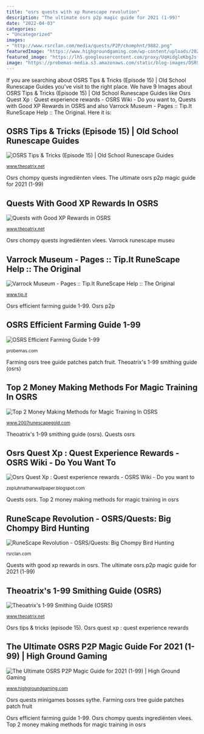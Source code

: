 ```yaml
---
title: "osrs quests with xp Runescape revolution"
description: "The ultimate osrs p2p magic guide for 2021 (1-99)"
date: "2022-04-03"
categories:
- "Uncategorized"
images:
- "http://www.rsrclan.com/media/quests/P2P/chomphnt/9882.png"
featuredImage: "https://www.highgroundgaming.com/wp-content/uploads/2021/03/OSRS-Magic-P2P.jpg"
featured_image: "https://lh5.googleusercontent.com/proxy/UqHidgleKbgJsfqn_u9VNZZPEKQCg0UM4cyYtGsX6ofJc9up7sTELZQ6_16Ny7Eq125lFuSL8Un7MHOqiIjf9J5OiPtDem4xsB7UTf7MAPY99WDfxegu5DlflQN7Tl54bOdnptz3MoqJ=w1200-h630-p-k-no-nu"
image: "https://probemas-media.s3.amazonaws.com/static/blog-images/OSRS_Farming_Guide_Lumbridge_Taverley_Tree_Patch.png"
---
```


If you are searching about OSRS Tips &amp; Tricks (Episode 15) | Old School Runescape Guides you've visit to the right place. We have 9 Images about OSRS Tips &amp; Tricks (Episode 15) | Old School Runescape Guides like Osrs Quest Xp : Quest experience rewards - OSRS Wiki - Do you want to, Quests with Good XP Rewards in OSRS and also Varrock Museum - Pages :: Tip.It RuneScape Help :: The Original. Here it is:

## OSRS Tips &amp; Tricks (Episode 15) | Old School Runescape Guides

![OSRS Tips &amp; Tricks (Episode 15) | Old School Runescape Guides](https://i.ytimg.com/vi/y1bfoTIXIRk/maxresdefault.jpg "The ultimate osrs p2p magic guide for 2021 (1-99)")

<small>www.theoatrix.net</small>

Osrs chompy quests ingrediënten vlees. The ultimate osrs p2p magic guide for 2021 (1-99)

## Quests With Good XP Rewards In OSRS

![Quests with Good XP Rewards in OSRS](https://static.wixstatic.com/media/a27d24_dbc77f8e913b4420af134dd4b10c0bb0~mv2.png/v1/fill/w_758,h_424,al_c/a27d24_dbc77f8e913b4420af134dd4b10c0bb0~mv2.png "Quests osrs")

<small>www.theoatrix.net</small>

Osrs chompy quests ingrediënten vlees. Varrock runescape museu

## Varrock Museum - Pages :: Tip.It RuneScape Help :: The Original

![Varrock Museum - Pages :: Tip.It RuneScape Help :: The Original](http://www.tip.it/runescape/images/misc/varrockmuseum_groundfloormap.png "Osrs chompy quests ingrediënten vlees")

<small>www.tip.it</small>

Osrs efficient farming guide 1-99. Osrs p2p

## OSRS Efficient Farming Guide 1-99

![OSRS Efficient Farming Guide 1-99](https://probemas-media.s3.amazonaws.com/static/blog-images/OSRS_Farming_Guide_Lumbridge_Taverley_Tree_Patch.png "Osrs chompy quests ingrediënten vlees")

<small>probemas.com</small>

Farming osrs tree guide patches patch fruit. Theoatrix&#039;s 1-99 smithing guide (osrs)

## Top 2 Money Making Methods For Magic Training In OSRS

![Top 2 Money Making Methods for Magic Training In OSRS](https://www.91eb.com/upload/userfiles/images/a0e10f0e798005badda68921acf3c78e.jpg "Theoatrix&#039;s 1-99 smithing guide (osrs)")

<small>www.2007runescapegold.com</small>

Theoatrix&#039;s 1-99 smithing guide (osrs). Quests osrs

## Osrs Quest Xp : Quest Experience Rewards - OSRS Wiki - Do You Want To

![Osrs Quest Xp : Quest experience rewards - OSRS Wiki - Do you want to](https://lh5.googleusercontent.com/proxy/UqHidgleKbgJsfqn_u9VNZZPEKQCg0UM4cyYtGsX6ofJc9up7sTELZQ6_16Ny7Eq125lFuSL8Un7MHOqiIjf9J5OiPtDem4xsB7UTf7MAPY99WDfxegu5DlflQN7Tl54bOdnptz3MoqJ=w1200-h630-p-k-no-nu "Quests with good xp rewards in osrs")

<small>zopluhnathanwallpaper.blogspot.com</small>

Quests osrs. Top 2 money making methods for magic training in osrs

## RuneScape Revolution - OSRS/Quests: Big Chompy Bird Hunting

![RuneScape Revolution - OSRS/Quests: Big Chompy Bird Hunting](http://www.rsrclan.com/media/quests/P2P/chomphnt/9882.png "Quests osrs")

<small>rsrclan.com</small>

Quests with good xp rewards in osrs. The ultimate osrs p2p magic guide for 2021 (1-99)

## Theoatrix&#039;s 1-99 Smithing Guide (OSRS)

![Theoatrix&#039;s 1-99 Smithing Guide (OSRS)](https://static.wixstatic.com/media/a27d24_b40716a9d409427b8a4d985f702949d6~mv2.png/v1/fill/w_651,h_364,al_c/a27d24_b40716a9d409427b8a4d985f702949d6~mv2.png "Osrs quest xp : quest experience rewards")

<small>www.theoatrix.net</small>

Osrs tips &amp; tricks (episode 15). Osrs quest xp : quest experience rewards

## The Ultimate OSRS P2P Magic Guide For 2021 (1-99) | High Ground Gaming

![The Ultimate OSRS P2P Magic Guide for 2021 (1-99) | High Ground Gaming](https://www.highgroundgaming.com/wp-content/uploads/2021/03/OSRS-Magic-P2P.jpg "Top 2 money making methods for magic training in osrs")

<small>www.highgroundgaming.com</small>

Osrs quests minigames bosses sythe. Farming osrs tree guide patches patch fruit

Osrs efficient farming guide 1-99. Osrs chompy quests ingrediënten vlees. Top 2 money making methods for magic training in osrs
